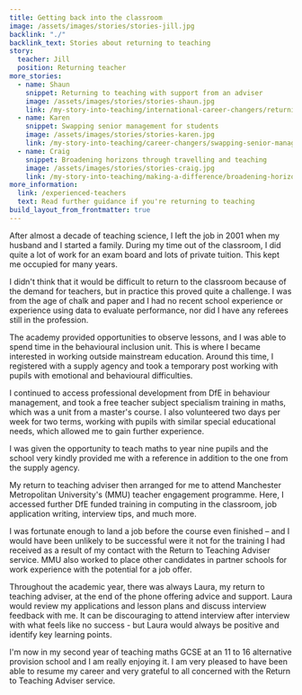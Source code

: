 ```yaml
---
title: Getting back into the classroom
image: /assets/images/stories/stories-jill.jpg
backlink: "./"
backlink_text: Stories about returning to teaching
story:
  teacher: Jill
  position: Returning teacher
more_stories:
  - name: Shaun
    snippet: Returning to teaching with support from an adviser
    image: /assets/images/stories/stories-shaun.jpg
    link: /my-story-into-teaching/international-career-changers/returning-to-teaching-with-support-from-an-adviser
  - name: Karen
    snippet: Swapping senior management for students
    image: /assets/images/stories/stories-karen.jpg
    link: /my-story-into-teaching/career-changers/swapping-senior-management-for-students
  - name: Craig
    snippet: Broadening horizons through travelling and teaching
    image: /assets/images/stories/stories-craig.jpg
    link: /my-story-into-teaching/making-a-difference/broadening-horizons-through-travelling-and-teaching
more_information:
  link: /experienced-teachers
  text: Read further guidance if you're returning to teaching
build_layout_from_frontmatter: true
---
```


 After almost a decade of teaching science, I Ieft the job in 2001 when my husband and I started a family. During my time out of the classroom, I did quite a lot of work for an exam board and lots of private tuition. This kept me occupied for many years.

I didn't think that it would be difficult to return to the classroom because of the demand for teachers, but in practice this proved quite a challenge. I was from the age of chalk and paper and I had no recent school experience or experience using data to evaluate performance, nor did I have any referees still in the profession.

The academy provided opportunities to observe lessons, and I was able to spend time in the behavioural inclusion unit. This is where I became interested in working outside mainstream education. Around this time, I registered with a supply agency and took a temporary post working with pupils with emotional and behavioural difficulties.

I continued to access professional development from DfE in behaviour management, and took a free teacher subject specialism training in maths, which was a unit from a master's course. I also volunteered two days per week for two terms, working with pupils with similar special educational needs, which allowed me to gain further experience.

I was given the opportunity to teach maths to year nine pupils and the school very kindly provided me with a reference in addition to the one from the supply agency.

My return to teaching adviser then arranged for me to attend Manchester Metropolitan University's (MMU) teacher engagement programme. Here, I accessed further DfE funded training in computing in the classroom, job application writing, interview tips, and much more.

I was fortunate enough to land a job before the course even finished – and I would have been unlikely to be successful were it not for the training I had received as a result of my contact with the Return to Teaching Adviser service. MMU also worked to place other candidates in partner schools for work experience with the potential for a job offer.

Throughout the academic year, there was always Laura, my return to teaching adviser, at the end of the phone offering advice and support. Laura would review my applications and lesson plans and discuss interview feedback with me. It can be discouraging to attend interview after interview with what feels like no success - but Laura would always be positive and identify key learning points.

I'm now in my second year of teaching maths GCSE at an 11 to 16 alternative provision school and I am really enjoying it. I am very pleased to have been able to resume my career and very grateful to all concerned with the Return to Teaching Adviser service.
